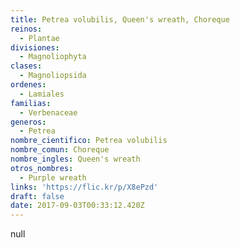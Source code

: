 ```yaml
---
title: Petrea volubilis, Queen's wreath, Choreque
reinos:
  - Plantae
divisiones:
  - Magnoliophyta
clases:
  - Magnoliopsida
ordenes:
  - Lamiales
familias:
  - Verbenaceae
generos:
  - Petrea
nombre_cientifico: Petrea volubilis
nombre_comun: Choreque
nombre_ingles: Queen's wreath
otros_nombres:
  - Purple wreath
links: 'https://flic.kr/p/X8ePzd'
draft: false
date: 2017-09-03T00:33:12.420Z
---
```

null
